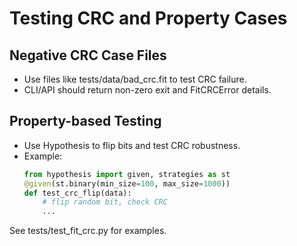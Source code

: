 # Testing CRC and Property Cases

## Negative CRC Case Files
- Use files like tests/data/bad_crc.fit to test CRC failure.
- CLI/API should return non-zero exit and FitCRCError details.

## Property-based Testing
- Use Hypothesis to flip bits and test CRC robustness.
- Example:
  ```python
  from hypothesis import given, strategies as st
  @given(st.binary(min_size=100, max_size=1000))
  def test_crc_flip(data):
      # flip random bit, check CRC
      ...
  ```

See tests/test_fit_crc.py for examples.
